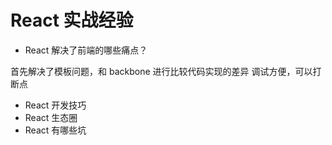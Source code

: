 # React 实战经验

* React 解决了前端的哪些痛点？

首先解决了模板问题，和 backbone 进行比较代码实现的差异
调试方便，可以打断点

* React 开发技巧
* React 生态圈
* React 有哪些坑
